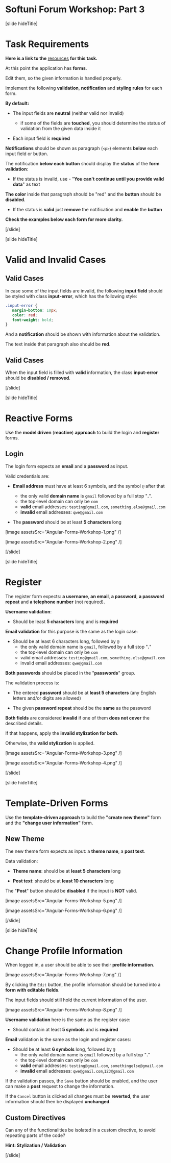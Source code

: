 # Softuni Forum Workshop: Part 3

[slide hideTitle]

# Task Requirements

**Here is a link to the** [resources](https://videos.softuni.org/resources/javascript/javascript-angular/08-Forms-Workshop.zip) **for this task.**

At this point the application has **forms**.

Edit them, so the given information is handled properly.

Implement the following **validation**, **notification** and **styling rules** for each form.

**By default:** 

- The input fields are **neutral** (neither valid nor invalid)
  * if some of the fields are **touched**, you should determine the status of validation from the given data inside it

- Each input field is **required**

**Notifications** should be shown as paragraph (`<p>`) elements **below** each input field or button.

The notification **below each button** should display the **status** of the **form validation**: 


- If the status is invalid, use - "**You can't continue until you provide valid data**" as text

**The color** inside that paragraph should be "red" and the **button** should be **disabled**.

- If the status is **valid** just **remove** the notification and **enable** the **button**

**Check the examples below each form for more clarity.**

[/slide]

[slide hideTitle]

# Valid and Invalid Cases

## Valid Cases
In case some of the input fields аrе invalid, the following **input field** should be styled with class **input-error**, which has the following style: 

```css
.input-error { 
   margin-bottom: 10px; 
   color: red;  
   font-weight: bold; 
} 
```

And a **notification** should be shown with information about the validation. 

The text inside that paragraph also should be **red**. 

## Valid Cases

When the input field is filled with **valid** information, the class **input-error** should be **disabled / removed**.

[/slide]

[slide hideTitle]

# Reactive Forms 

Use the **model driven** (**reactive**) **approach** to build the login and **register** forms. 

## Login

The login form expects an **email** and a **password** as input.

Valid credentials are: 

- **Email address** must have at least 6 symbols, and the symbol `@` after that
   * the only valid **domain name** is `gmail` followed by a full stop "**.**". 
   * the top-level domain can only be `com`
   * **valid** email addresses: `testing@gmail.com`, `something.else@gmail.com`
   * **invalid** email addresses: `qwe@gmail.com`

- The **password** should be at least **5 characters** long

[image assetsSrc="Angular-Forms-Workshop-1.png" /]

[image assetsSrc="Angular-Forms-Workshop-2.png" /]

[/slide]

[slide hideTitle]

# Register

The register form expects: **a username**, **an email**, **a password**, **a password repeat** and **a telephone number** (not required).

**Username validation**:

- Should be least **5 characters** long and is **required**

**Email validation** for this purpose is the same as the login case:

- Should be at least 6 characters long, followed by `@` 
   * the only valid domain name is `gmail`, followed by a full stop "**.**"
   * the top-level domain can only be `com`
   * valid email addresses: `testing@gmail.com`, `something.else@gmail.com`
   * invalid email addresses: `qwe@gmail.com`

**Both passwords** should be placed in the "**passwords**" group. 

The validation process is:

- The entered **password** should be at **least 5 characters** (any English letters and/or digits are allowed)

- The given **password repeat** should be the **same** as the password

**Both fields** are considered **invalid** if one of them **does not cover** the described details. 

If that happens, apply the **invalid stylization for both**. 

Otherwise, the **valid stylization** is applied.

[image assetsSrc="Angular-Forms-Workshop-3.png" /]

[image assetsSrc="Angular-Forms-Workshop-4.png" /]


[/slide]

[slide hideTitle]

# Template-Driven Forms

Use the **template-driven approach** to build the **"create new theme"** form and the **"change user information"** form.

## New Theme

The new theme form expects as input: a **theme name**, a **post text**.

Data validation:

- **Theme name**: should be at **least 5 characters** long

- **Post text**: should be at **least 10 characters** long

The "**Post**" button should be **disabled** if the input is **NOT** valid.


[image assetsSrc="Angular-Forms-Workshop-5.png" /]

[image assetsSrc="Angular-Forms-Workshop-6.png" /]

[/slide]

[slide hideTitle]

# Change Profile Information

When logged in, a user should be able to see their **profile information**.

[image assetsSrc="Angular-Forms-Workshop-7.png" /]

By clicking the `Edit` button, the profile information should be turned into a **form with editable fields**. 

The input fields should still hold the current information of the user.

[image assetsSrc="Angular-Forms-Workshop-8.png" /]

**Username validation** here is the same as the register case:

- Should contain at least **5 symbols** and is **required**

**Email** validation is the same as the login and register cases:

- Should be at least **6 symbols** long, followed by `@` 
   * the only valid domain name is `gmail` followed by a full stop "**.**"
   * the top-level domain can only be `com`
   * **valid** email addresses: `testing@gmail.com`, `somethingelse@gmail.com`
   * **invalid** email addresses: `qwe@gmail.com`,`123@gmail.com`

If the validation passes, the `Save` button should be enabled, and the user can make a **post** request to change the information.

If the `Cancel` button is clicked all changes must be **reverted**,  the user information should then be displayed **unchanged**.

## Custom Directives

Can any of the functionalities be isolated in a custom directive, to avoid repeating parts of the code?

**Hint: Stylization / Validation**

[/slide]
